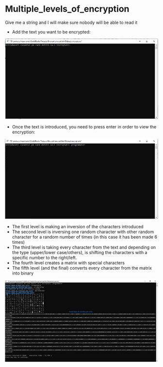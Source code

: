 # Multiple_levels_of_encryption
 Give me a string and I will make sure nobody will be able to read it
 
 * Add the text you want to be encrypted:
 
 ![alt text](https://github.com/melisazanier/Multiple_levels_of_encryption/blob/master/Res/(1).png "")
 
 * Once the text is introduced, you need to press enter in order to view the encryption:
 
 ![alt text](https://github.com/melisazanier/Multiple_levels_of_encryption/blob/master/Res/(2).png "")
 
 * The first level is making an inversion of the characters introduced
 * The second level is inversing one random  character with other random character for a random number of times (in this case it has been made 6 times)
 * The third level is taking every character from the text and depending on the type (upper/lower case/others), is shifting the characters with a specific number to the right/left.
 * The fourth level creates a matrix with special characters
 * The fifth level (and the final) converts every character from the matrix into binary
 
  ![alt text](https://github.com/melisazanier/Multiple_levels_of_encryption/blob/master/Res/(4).png "")
